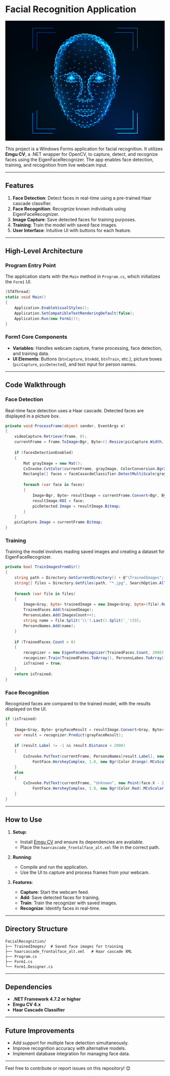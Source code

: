 # Facial Recognition Application

![Facial Recognition Application](Assets/FR.jpg "Facial Recognition Application")

This project is a Windows Forms application for facial recognition. It utilizes **Emgu CV**, a .NET wrapper for OpenCV, to capture, detect, and recognize faces using the EigenFaceRecognizer. The app enables face detection, training, and recognition from live webcam input.

---

## Features

1. **Face Detection**: Detect faces in real-time using a pre-trained Haar cascade classifier.
2. **Face Recognition**: Recognize known individuals using EigenFaceRecognizer.
3. **Image Capture**: Save detected faces for training purposes.
4. **Training**: Train the model with saved face images.
5. **User Interface**: Intuitive UI with buttons for each feature.

---

## High-Level Architecture

### Program Entry Point

The application starts with the `Main` method in `Program.cs`, which initializes the `Form1` UI.

```csharp
[STAThread]
static void Main()
{
    Application.EnableVisualStyles();
    Application.SetCompatibleTextRenderingDefault(false);
    Application.Run(new Form1());
}
```

### Form1 Core Components

- **Variables**: Handles webcam capture, frame processing, face detection, and training data.
- **UI Elements**: Buttons (`btnCapture`, `btnAdd`, `btnTrain`, etc.), picture boxes (`picCapture`, `picDetected`), and text input for person names.

---

## Code Walkthrough

### Face Detection

Real-time face detection uses a Haar cascade. Detected faces are displayed in a picture box.

```csharp
private void ProcessFrame(object sender, EventArgs e)
{
    videoCapture.Retrieve(frame, 0);
    currentFrame = frame.ToImage<Bgr, Byte>().Resize(picCapture.Width, picCapture.Height, Inter.Cubic);

    if (facesDetectionEnabled)
    {
        Mat grayImage = new Mat();
        CvInvoke.CvtColor(currentFrame, grayImage, ColorConversion.Bgr2Gray);
        Rectangle[] faces = faceCasacdeClassifier.DetectMultiScale(grayImage, 1.1, 3, Size.Empty, Size.Empty);

        foreach (var face in faces)
        {
            Image<Bgr, Byte> resultImage = currentFrame.Convert<Bgr, Byte>();
            resultImage.ROI = face;
            picDetected.Image = resultImage.Bitmap;
        }
    }
    picCapture.Image = currentFrame.Bitmap;
}
```

### Training

Training the model involves reading saved images and creating a dataset for EigenFaceRecognizer.

```csharp
private bool TrainImagesFromDir()
{
    string path = Directory.GetCurrentDirectory() + @"\TrainedImages";
    string[] files = Directory.GetFiles(path, "*.jpg", SearchOption.AllDirectories);

    foreach (var file in files)
    {
        Image<Gray, byte> trainedImage = new Image<Gray, byte>(file).Resize(200, 200, Inter.Cubic);
        TrainedFaces.Add(trainedImage);
        PersonsLabes.Add(ImagesCount++);
        string name = file.Split('\\').Last().Split('_')[0];
        PersonsNames.Add(name);
    }

    if (TrainedFaces.Count > 0)
    {
        recognizer = new EigenFaceRecognizer(TrainedFaces.Count, 2000);
        recognizer.Train(TrainedFaces.ToArray(), PersonsLabes.ToArray());
        isTrained = true;
    }
    return isTrained;
}
```

### Face Recognition

Recognized faces are compared to the trained model, with the results displayed on the UI.

```csharp
if (isTrained)
{
    Image<Gray, Byte> grayFaceResult = resultImage.Convert<Gray, Byte>().Resize(200, 200, Inter.Cubic);
    var result = recognizer.Predict(grayFaceResult);

    if (result.Label != -1 && result.Distance < 2000)
    {
        CvInvoke.PutText(currentFrame, PersonsNames[result.Label], new Point(face.X - 2, face.Y - 2),
            FontFace.HersheyComplex, 1.0, new Bgr(Color.Orange).MCvScalar);
    }
    else
    {
        CvInvoke.PutText(currentFrame, "Unknown", new Point(face.X - 2, face.Y - 2),
            FontFace.HersheyComplex, 1.0, new Bgr(Color.Red).MCvScalar);
    }
}
```

---

## How to Use

1. **Setup**:
   - Install [Emgu CV](https://www.emgu.com/) and ensure its dependencies are available.
   - Place the `haarcascade_frontalface_alt.xml` file in the correct path.

2. **Running**:
   - Compile and run the application.
   - Use the UI to capture and process frames from your webcam.

3. **Features**:
   - **Capture**: Start the webcam feed.
   - **Add**: Save detected faces for training.
   - **Train**: Train the recognizer with saved images.
   - **Recognize**: Identify faces in real-time.

---

## Directory Structure

```
FacialRecognition/
├── TrainedImages/  # Saved face images for training
├── haarcascade_frontalface_alt.xml   # Haar cascade XML
├── Program.cs
├── Form1.cs
└── Form1.Designer.cs
```

---

## Dependencies

- **.NET Framework 4.7.2 or higher**
- **Emgu CV 4.x**
- **Haar Cascade Classifier**

---

## Future Improvements

- Add support for multiple face detection simultaneously.
- Improve recognition accuracy with alternative models.
- Implement database integration for managing face data.

---

Feel free to contribute or report issues on this repository! 😊
